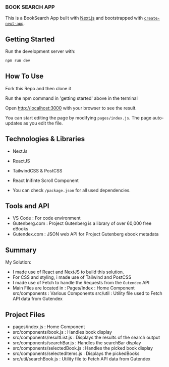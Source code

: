 ### BOOK SEARCH APP
This is a BookSearch App built with [Next.js](https://nextjs.org/) and bootstrapped with [`create-next-app`](https://github.com/vercel/next.js/tree/canary/packages/create-next-app).

## Getting Started
Run the development server with:

```bash
npm run dev

```

## How To Use
Fork this Repo and then clone it 
  
Run the npm command in 'getting started' above in the terminal  

Open [http://localhost:3000](http://localhost:3000) with your browser to see the result.

You can start editing the page by modifying `pages/index.js`. The page auto-updates as you edit the file.

## Technologies & Libraries
* NextJs
* ReactJS
* TailwindCSS & PostCSS
* React Inifinte Scroll Component

* You can check `/package.json` for all used dependencies.
  

## Tools and API
* VS Code : For code environment
* Gutenberg.com : Project Gutenberg is a library of over 60,000 free eBooks
* Gutendex.com : JSON web API for Project Gutenberg ebook metadata

## Summary
My Solution:
* I made use of React and NextJS to build this solution. 
* For CSS and styling, i made use of Tailwind and PostCSS
* I made use of Fetch to handle the Requests from the `Gutendex` API
* Main Files are located in :
Pages/Index : Home Component
src/components : Various Components
src/util :  Utility file used to Fetch API data from Gutendex

## Project Files

* pages/index.js : Home Component
* src/components/book.js : Handles book display
* src/components/resultList.js : Displays the results of the search output
* src/components/searchBar.js : Handles the searchBar display
* src/components/selectedBook.js : Handles the picked book display
* src/components/selectedItems.js : Displays the pickedBooks 
* src/util/searchBook.js : Utility file to Fetch API data from Gutendex

<!--
[API routes](https://nextjs.org/docs/api-routes/introduction) can be accessed on [http://localhost:3000/api/hello](http://localhost:3000/api/hello). This endpoint can be edited in `pages/api/hello.js`.

The `pages/api` directory is mapped to `/api/*`. Files in this directory are treated as [API routes](https://nextjs.org/docs/api-routes/introduction) instead of React pages.

![Alt text](relative/path/to/img.jpg?raw=true "Title")

 ## Learn More

To learn more about Next.js, take a look at the following resources:

- [Next.js Documentation](https://nextjs.org/docs) - learn about Next.js features and API.
- [Learn Next.js](https://nextjs.org/learn) - an interactive Next.js tutorial.

You can check out [the Next.js GitHub repository](https://github.com/vercel/next.js/) - your feedback and contributions are welcome!

## Deploy on Vercel

The easiest way to deploy your Next.js app is to use the [Vercel Platform](https://vercel.com/new?utm_medium=default-template&filter=next.js&utm_source=create-next-app&utm_campaign=create-next-app-readme) from the creators of Next.js.

Check out our [Next.js deployment documentation](https://nextjs.org/docs/deployment) for more details. -->


<!-- 
PROCESS CMDS
- npm i -D tailwindcss postcss autoprefixer //
- npx tailwindcss init -p //create configuration files (tailwind.config.js and postcss.config.js)  
- npm i react-infinite-scroll-component


Links
- npm i axios // adding axios 
- 
- -->